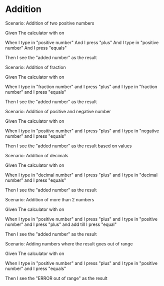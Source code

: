 # Addition

Scenario: Addition of two positive numbers

Given The calculator with on

When I type in "positive number" And I press "plus" 
And I type in "positive number" And I press "equals"

Then I see the "added number" as the result

Scenario: Addition of fraction

Given The calculator with on

When I type in "fraction number" and I press "plus" and I type in "fraction number" and I press "equals"

Then I see the "added number" as the result

Scenario: Addition of positive and negative number

Given The calculator with on

When I type in "positive number" and I press "plus" and I type in "negative number" and I press "equals"

Then I see the "added number" as the result based on values

Scenario: Addition of decimals

Given The calculator with on

When I type in "decimal number" and I press "plus" and I type in "decimal number" and I press "equals"

Then I see the "added number" as the result

Scenario: Addition of more than 2 numbers

Given The calculator with on

When I type in "positive number" and I press "plus" and I type in "positive number" and I press "plus" and add till I press "equal"

Then I see the "added number" as the result

Scenario: Adding numbers where the result goes out of range

Given The calculator with on

When I type in "positive number" and I press "plus" and I type in "positive number" and I press "equals"

Then I see the "ERROR out of range" as the result 
